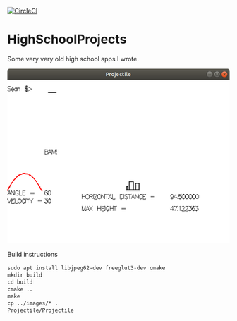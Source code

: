 [![CircleCI](https://circleci.com/gh/sgooding/Raytracer.svg?style=svg)](https://circleci.com/gh/sgooding/HighSchoolProjects)

HighSchoolProjects
==================

Some very very old high school apps I wrote.

![snapshot](https://github.com/sgooding/HighSchoolProjects/blob/master/images/snapshot.png)

Build instructions
```
sudo apt install libjpeg62-dev freeglut3-dev cmake
mkdir build
cd build
cmake ..
make
cp ../images/* .
Projectile/Projectile
```
